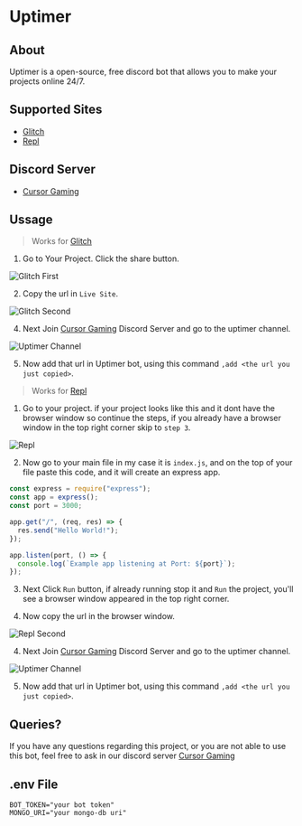 # Uptimer

## About

Uptimer is a open-source, free discord bot that allows you to make your projects online 24/7.

## Supported Sites

- [Glitch](https://glitch.com/)
- [Repl](http://repl.it/)

## Discord Server

- [Cursor Gaming](https://discord.gg/mnQvdsZx5F)

## Ussage

> Works for [Glitch](https://glitch.com/)

1. Go to Your Project. Click the share button.

![Glitch First](https://github.com/[username]/[reponame]/blob/[branch]/images/glitch-first.png?raw=true)

2. Copy the url in `Live Site`.

![Glitch Second](https://github.com/[username]/[reponame]/blob/[branch]/images/glitch-second.png?raw=true)

4. Next Join [Cursor Gaming](https://discord.gg/mnQvdsZx5F) Discord Server and go to the uptimer channel.

![Uptimer Channel](https://github.com/[username]/[reponame]/blob/[branch]/images/uptimer.png?raw=true)

5. Now add that url in Uptimer bot, using this command `,add <the url you just copied>`.

> Works for [Repl](http://repl.it/)

1. Go to your project. if your project looks like this and it dont have the browser window so continue the steps, if you already have a browser window in the top right corner skip to `step 3`.

![Repl](https://github.com/[username]/[reponame]/blob/[branch]/images/repl-first.png?raw=true)

2. Now go to your main file in my case it is `index.js`, and on the top of your file paste this code, and it will create an express app.

```js
const express = require("express");
const app = express();
const port = 3000;

app.get("/", (req, res) => {
  res.send("Hello World!");
});

app.listen(port, () => {
  console.log(`Example app listening at Port: ${port}`);
});
```

3. Next Click `Run` button, if already running stop it and `Run` the project, you'll see a browser window appeared in the top right corner.

4. Now copy the url in the browser window.

![Repl Second](https://github.com/[username]/[reponame]/blob/[branch]/images/repl-second.png?raw=true)

4. Next Join [Cursor Gaming](https://discord.gg/mnQvdsZx5F) Discord Server and go to the uptimer channel.

![Uptimer Channel](https://github.com/[username]/[reponame]/blob/[branch]/images/uptimer.png?raw=true)

5. Now add that url in Uptimer bot, using this command `,add <the url you just copied>`.

## Queries?

If you have any questions regarding this project, or you are not able to use this bot, feel free to ask in our discord server [Cursor Gaming](https://discord.gg/mnQvdsZx5F)

## .env File

```env
BOT_TOKEN="your bot token"
MONGO_URI="your mongo-db uri"
```
